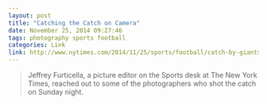 ```yaml
---
layout: post
title: "Catching the Catch on Camera"
date: November 25, 2014 09:27:46
tags: photography sports football
categories: Link
link: http://www.nytimes.com/2014/11/25/sports/football/catch-by-giants-odell-beckham-jr-made-for-a-great-picture.html
---
```


> Jeffrey Furticella, a picture editor on the Sports desk at The New York Times, reached out to some of the photographers who shot the catch on Sunday night.